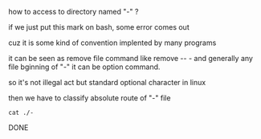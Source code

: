 how to access to directory named "-" ?

if we just put this mark on bash, some error comes out

cuz it is some kind of convention implented by many programs

it can be seen as remove file command like remove -- - and generally any file bginning of "-" it can be option command.

so it's not illegal act but standard optional character in linux

then we have to classify absolute route of "-" file

    cat ./-
    
DONE

